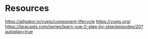 # Resources

https://alligator.io/vuejs/component-lifecycle
https://vuejs.org/
https://laracasts.com/series/learn-vue-2-step-by-step/episodes/20?autoplay=true